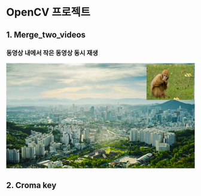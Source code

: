 # OpenCV 프로젝트

## 1. Merge_two_videos
### 동영상 내에서 작은 동영상 동시 재생
![img_1.png](img/img_1.png)

## 2. Croma key
